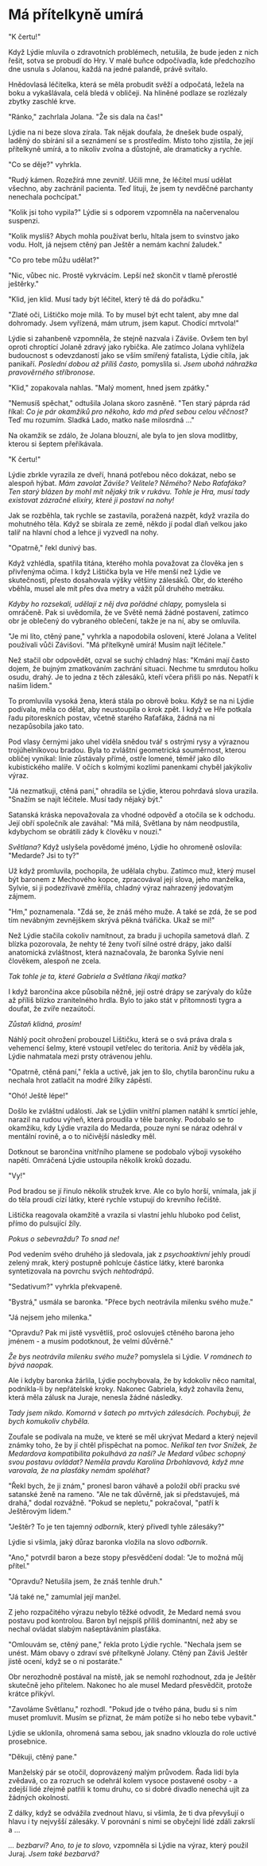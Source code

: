 # Má přítelkyně umírá

"K čertu!"

Když Lýdie mluvila o zdravotních problémech, netušila, že bude jeden z nich řešit, sotva se probudí do Hry. V malé buňce odpočívadla, kde předchozího dne usnula s Jolanou, každá na jedné palandě, právě svítalo.

Hnědovlasá léčitelka, která se měla probudit svěží a odpočatá, ležela na boku a vykašlávala, celá bledá v obličeji. Na hliněné podlaze se rozlézaly zbytky zaschlé krve.

"Ránko," zachrlala Jolana. "Že sis dala na čas!"

Lýdie na ni beze slova zírala. Tak nějak doufala, že dnešek bude ospalý, laděný do sbírání sil a seznámení se s prostředím. Místo toho zjistila, že její přítelkyně umírá, a to nikoliv zvolna a důstojně, ale dramaticky a rychle.

"Co se děje?" vyhrkla.

"Rudý kámen. Rozežírá mne zevnitř. Učili mne, že léčitel musí udělat všechno, aby zachránil pacienta. Teď lituji, že jsem ty nevděčné parchanty nenechala pochcípat."

"Kolik jsi toho vypila?" Lýdie si s odporem vzpomněla na načervenalou suspenzi.

"Kolik myslíš? Abych mohla používat berlu, hltala jsem to svinstvo jako vodu. Holt, já nejsem ctěný pan Ještěr a nemám kachní žaludek."

"Co pro tebe můžu udělat?"

"Nic, vůbec nic. Prostě vykrvácím. Lepší než skončit v tlamě přerostlé ještěrky."

"Klid, jen klid. Musí tady být léčitel, který tě dá do pořádku."

"Zlaté oči, Lištičko moje milá. To by musel být echt talent, aby mne dal dohromady. Jsem vyřízená, mám utrum, jsem kaput. Chodící mrtvola!"

Lýdie si zahanbeně vzpomněla, že stejně nazvala i Záviše. Ovšem ten byl oproti chroptící Jolaně zdravý jako rybička. Ale zatímco Jolana vyhlížela budoucnost s odevzdaností jako se vším smířený fatalista, Lýdie cítila, jak panikaří. *Poslední dobou až příliš často,* pomyslila si. *Jsem ubohá náhražka pravověrného stříbronose.*

"Klid," zopakovala nahlas. "Malý moment, hned jsem zpátky."

"Nemusíš spěchat," odtušila Jolana skoro zasněně. "Ten starý páprda rád říkal: *Co je pár okamžiků pro někoho, kdo má před sebou celou věčnost?* Teď mu rozumím. Sladká Lado, matko naše milosrdná ..."

Na okamžik se zdálo, že Jolana blouzní, ale byla to jen slova modlitby, kterou si šeptem přeříkávala.

"K čertu!"

Lýdie zbrkle vyrazila ze dveří, hnaná potřebou něco dokázat, nebo se alespoň hýbat. *Mám zavolat Záviše? Velitele? Němého? Nebo Raťafáka? Ten starý blázen by mohl mít nějaký trik v rukávu. Tohle je Hra, musí tady existovat zázračné elixíry, které ji postaví na nohy!*

Jak se rozběhla, tak rychle se zastavila, poražená nazpět, když vrazila do mohutného těla. Když se sbírala ze země, někdo jí podal dlaň velkou jako talíř na hlavní chod a lehce ji vyzvedl na nohy.

"Opatrně," řekl dunivý bas.

Když vzhlédla, spatřila titána, kterého mohla považovat za člověka jen s přivřenýma očima. I když Lištička byla ve Hře menší než Lýdie ve skutečnosti, přesto dosahovala výšky většiny zálesáků. Obr, do kterého vběhla, musel ale mít přes dva metry a vážit půl druhého metráku.

*Kdyby ho rozsekali, udělají z něj dva pořádné chlapy,* pomyslela si omráčeně. Pak si uvědomila, že ve Světě nemá žádné postavení, zatímco obr je oblečený do vybraného oblečení, takže je na ní, aby se omluvila.

"Je mi líto, ctěný pane," vyhrkla a napodobila oslovení, které Jolana a Velitel používali vůči Závišovi. "Má přítelkyně umírá! Musím najít léčitele."

Než stačil obr odpovědět, ozval se suchý chladný hlas: "Kmáni mají často dojem, že bujným zmatkováním zachrání situaci. Nechme tu smrdutou holku osudu, drahý. Je to jedna z těch zálesáků, kteří včera přišli po nás. Nepatří k našim lidem."

To promluvila vysoká žena, která stála po obrově boku. Když se na ni Lýdie podívala, měla co dělat, aby neustoupila o krok zpět. I když ve Hře potkala řadu pitoreskních postav, včetně starého Raťafáka, žádná na ni nezapůsobila jako tato.

Pod vlasy černými jako uhel viděla snědou tvář s ostrými rysy a výraznou trojúhelníkovou bradou. Byla to zvláštní geometrická souměrnost, kterou obličej vynikal: linie zůstávaly přímé, ostře lomené, téměř jako dílo kubistického malíře. V očích s kolmými kozlími panenkami chyběl jakýkoliv výraz.

"Já nezmatkuji, ctěná paní," ohradila se Lýdie, kterou pohrdavá slova urazila. "Snažím se najít léčitele. Musí tady nějaký být."

Satanská kráska nepovažovala za vhodné odpověď a otočila se k odchodu. Její obří společník ale zaváhal: "Má milá, Světlana by nám neodpustila, kdybychom se obrátili zády k člověku v nouzi."

*Světlana?* Když uslyšela povědomé jméno, Lýdie ho ohromeně oslovila: "Medarde? Jsi to ty?"

Už když promluvila, pochopila, že udělala chybu. Zatímco muž, který musel být baronem z Mechového kopce, zpracovával její slova, jeho manželka, Sylvie, si ji podezřívavě změřila, chladný výraz nahrazený jedovatým zájmem.

"Hm," poznamenala. "Zdá se, že znáš mého muže. A také se zdá, že se pod tím nevábným zevnějškem skrývá pěkná tvářička. Ukaž se mi!"

Než Lýdie stačila cokoliv namítnout, za bradu ji uchopila sametová dlaň. Z blízka pozorovala, že nehty té ženy tvoří silné ostré drápy, jako další anatomická zvláštnost, která naznačovala, že baronka Sylvie není člověkem, alespoň ne zcela.

*Tak tohle je ta, které Gabriela a Světlana říkají matka?*

I když barončina akce působila něžně, její ostré drápy se zarývaly do kůže až příliš blízko zranitelného hrdla. Bylo to jako stát v přítomnosti tygra a doufat, že zvíře nezaútočí.

*Zůstaň klidná, prosím!*

Náhlý pocit ohrožení probouzel Lištičku, která se o svá práva drala s vehemencí šelmy, které vstoupil vetřelec do teritoria. Aniž by věděla jak, Lýdie nahmatala mezi prsty otrávenou jehlu.

"Opatrně, ctěná paní," řekla a uctivě, jak jen to šlo, chytila barončinu ruku a nechala hrot zatlačit na modré žilky zápěstí.

"Ohó! Ještě lépe!"

Došlo ke zvláštní události. Jak se Lýdiin vnitřní plamen natáhl k smrtící jehle, narazil na rudou výheň, která proudila v těle baronky. Podobalo se to okamžiku, kdy Lýdie vrazila do Medarda, pouze nyní se náraz odehrál v mentální rovině, a o to ničivější následky měl.

Dotknout se barončina vnitřního plamene se podobalo výboji vysokého napětí. Omráčená Lýdie ustoupila několik kroků dozadu.

"Vy!"

Pod bradou se jí řinulo několik stružek krve. Ale co bylo horší, vnímala, jak jí do těla proudí cízí látky, které rychle vstupují do krevního řečiště.

Lištička reagovala okamžitě a vrazila si vlastní jehlu hluboko pod čelist, přímo do pulsující žíly.

*Pokus o sebevraždu? To snad ne!*

Pod vedením svého druhého já sledovala, jak z *psychoaktivní* jehly proudí zelený mrak, který postupně pohlcuje částice látky, které baronka syntetizovala na povrchu svých *nehtodrápů*.

"Sedativum?" vyhrkla překvapeně.

"Bystrá," usmála se baronka. "Přece bych neotrávila milenku svého muže."

"Já nejsem jeho milenka."

"Opravdu? Pak mi jistě vysvětlíš, proč oslovuješ ctěného barona jeho jménem - a musím podotknout, že velmi důvěrně."

*Že bys neotrávila milenku svého muže?* pomyslela si Lýdie. *V románech to bývá naopak.*

Ale i kdyby baronka žárlila, Lýdie pochybovala, že by kdokoliv něco namítal, podnikla-li by nepřátelské kroky. Nakonec Gabriela, když zohavila ženu, která měla zálusk na Juraje, nenesla žádné následky.

*Tady jsem nikdo. Komorná v šatech po mrtvých zálesácích. Pochybuji, že bych komukoliv chyběla.*

Zoufale se podívala na muže, ve které se měl ukrývat Medard a který nejevil známky toho, že by jí chtěl přispěchat na pomoc. *Neříkal ten tvor Snížek, že Medardova kompatibilita pokulhává za naší? Je Medard vůbec schopný svou postavu ovládat? Neměla pravdu Karolína Drbohlavová, když mne varovala, že na plasťáky nemám spoléhat?*

"Řekl bych, že ji znám," pronesl baron váhavě a položil obří pracku své satanské ženě na rameno. "Ale ne tak důvěrně, jak si představuješ, má drahá," dodal rozvážně. "Pokud se nepletu," pokračoval, "patří k Ještěrovým lidem."

"Ještěr? To je ten tajemný *odborník*, který přivedl tyhle zálesáky?"

Lýdie si všimla, jaký důraz baronka vložila na slovo *odborník*.

"Ano," potvrdil baron a beze stopy přesvědčení dodal: "Je to možná můj přítel."

"Opravdu? Netušila jsem, že znáš tenhle druh."

"Já také ne," zamumlal její manžel.

Z jeho rozpačitého výrazu nebylo těžké odvodit, že Medard nemá svou postavu pod kontrolou. Baron byl nejspíš příliš dominantní, než aby se nechal ovládat slabým našeptáváním plasťáka.

"Omlouvám se, ctěný pane," řekla proto Lýdie rychle. "Nechala jsem se unést. Mám obavy o zdraví své přítelkyně Jolany. Ctěný pan Záviš Ještěr jistě ocení, když se o ni postaráte."

Obr nerozhodně postával na místě, jak se nemohl rozhodnout, zda je Ještěr skutečně jeho přítelem. Nakonec ho ale musel Medard přesvědčit, protože krátce přikývl.

"Zavoláme Světlanu," rozhodl. "Pokud jde o tvého pána, budu si s ním muset promluvit. Musím se přiznat, že mám potíže si ho nebo tebe vybavit."

Lýdie se uklonila, ohromená sama sebou, jak snadno vklouzla do role uctivé prosebnice.

"Děkuji, ctěný pane."

Manželský pár se otočil, doprovázený malým průvodem. Řada lidí byla zvědavá, co za rozruch se odehrál kolem vysoce postavené osoby - a zdejší lidé zřejmě patřili k tomu druhu, co si dobré divadlo nenechá ujít za žádných okolností.

Z dálky, když se odvážila zvednout hlavu, si všimla, že ti dva převyšují o hlavu i ty nejvyšší zálesáky. V porovnání s nimi se obyčejní lidé zdáli zakrslí a ...

*... bezbarví? Ano, to je to slovo,* vzpomněla si Lýdie na výraz, který použil Juraj. *Jsem také bezbarvá?*
